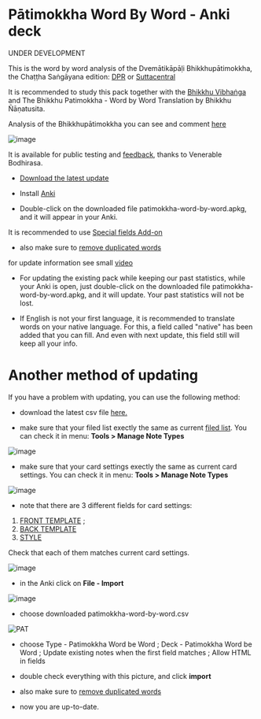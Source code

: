 # Pātimokkha Word By Word - Anki deck

UNDER DEVELOPMENT

This is the word by word analysis of the Dvemātikāpāḷi Bhikkhupātimokkha, the Chaṭṭha Saṅgāyana edition: [DPR](https://www.digitalpalireader.online/_dprhtml/index.html?loc=v.6.0.x.x.x.x.t) or [Suttacentral](https://suttacentral.net/pli-tv-bu-pm/pli/ms?layout=plain&reference=cck/pts/vri&notes=asterisk&highlight=true&script=latin)

It is recommended to study this pack together with the [Bhikkhu Vibhaṅga](https://suttacentral.net/pitaka/vinaya/pli-tv-vi/pli-tv-bu-vb) and The Bhikkhu Patimokkha - Word by Word Translation by Bhikkhu Ñāṇatusita.

Analysis of the Bhikkhupātimokkha you can see and comment [here](https://docs.google.com/spreadsheets/d/1HnnxNvFZEOltxTQJWvCVkHQAapI6qFlx_p4ygO9JkW0/)

![image](https://user-images.githubusercontent.com/39419221/201099247-07acfb11-a014-4501-9a93-f5c38840b064.png)


It is available for public testing and [feedback](https://docs.google.com/forms/d/e/1FAIpQLSdG6zKDtlwibtrX-cbKVn4WmIs8miH4VnuJvb7f94plCDKJyA/viewform), thanks to Venerable Bodhirasa.

- [Download the latest update](https://github.com/sasanarakkha/study-tools/releases/latest/download/patimokkha-word-by-word.apkg)

- Install [Anki](https://apps.ankiweb.net/)

- Double-click on the downloaded file patimokkha-word-by-word.apkg, and it will appear in your Anki.

It is recommended to use [Special fields Add-on](https://sasanarakkha.github.io/study-tools/special-fields.html)

- also make sure to [remove duplicated words](https://sasanarakkha.github.io/study-tools/test.html)

for update information see small [video](https://user-images.githubusercontent.com/39419221/184583735-fa65dec0-cf6a-4198-91e2-b214662a51c5.mp4)

- For updating the existing pack while keeping our past statistics, while your Anki is open, just double-click on the downloaded file patimokkha-word-by-word.apkg, and it will update. Your past statistics will not be lost.

- If English is not your first language, it is recommended to translate words on your native language. For this, a field called "native" has been added that you can fill. And even with next update, this field still will keep all your info.

# Another method of updating

If you have a problem with updating, you can use the following method:

- download the latest csv file [here.](https://github.com/sasanarakkha/study-tools/releases/latest/download/patimokkha-word-by-word.csv)

- make sure that your filed list exectly the same as current [filed list](https://github.com/sasanarakkha/study-tools/blob/main/pat-fields.png). You can check it in menu: **Tools > Manage Note Types**

![image](https://user-images.githubusercontent.com/39419221/201275418-161e0941-c36d-4f14-a429-0ea166ea44b6.png)

- make sure that your card settings exectly the same as current card settings. You can check it in menu: **Tools > Manage Note Types**

![image](https://user-images.githubusercontent.com/39419221/201275452-16521bbe-a1fa-4bde-b7eb-0a12e2e31134.png)

- note that there are 3 different fields for card settings: 
1. [FRONT TEMPLATE](https://raw.githubusercontent.com/sasanarakkha/study-tools/main/anki-card-pat-front.txt) ; 
2. [BACK TEMPLATE](https://raw.githubusercontent.com/sasanarakkha/study-tools/main/anki-card-pat-back.txt)
3. [STYLE](https://raw.githubusercontent.com/sasanarakkha/study-tools/main/anki-card-pat-style.txt) 

Check that each of them matches current card settings.

![image](https://user-images.githubusercontent.com/39419221/201276425-fb934126-b498-4144-adeb-7cd943cc9913.png)

- in the Anki click on **File - Import**

![image](https://user-images.githubusercontent.com/39419221/187018280-c295e071-c130-4f42-8518-a3a5e0326124.png)

- choose downloaded patimokkha-word-by-word.csv

![PAT](https://user-images.githubusercontent.com/39419221/174243196-9ab26e50-9c37-4166-9751-eac936340760.png)

- choose Type - Patimokkha Word be Word ; Deck - Patimokkha Word be Word ; Update existing notes when the first field matches ; Allow HTML in fields

- double check everything with this picture, and click **import**

- also make sure to [remove duplicated words](https://sasanarakkha.github.io/study-tools/test.html)

- now you are up-to-date.


